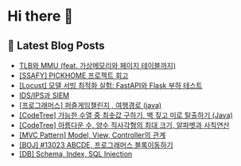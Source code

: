 # Hi there 👋


## 📕 Latest Blog Posts

<ul><li><a href='https://wsw3727.tistory.com/88' target='_blank'>TLB와 MMU (feat. 가상메모리와 페이지 테이블까지)</a></li><li><a href='https://wsw3727.tistory.com/87' target='_blank'>[SSAFY] PICKHOME 프로젝트 회고</a></li><li><a href='https://wsw3727.tistory.com/86' target='_blank'>[Locust] 모델 서빙 최적화 실험: FastAPI와 Flask 부하 테스트</a></li><li><a href='https://wsw3727.tistory.com/85' target='_blank'>IDS/IPS과 SIEM</a></li><li><a href='https://wsw3727.tistory.com/84' target='_blank'>[프로그래머스] 퍼즐게임챌린지 , 여행경로 (java)</a></li><li><a href='https://wsw3727.tistory.com/83' target='_blank'>[CodeTree] 가능한 수열 중 최솟값 구하기, 벽 짚고 미로 탈출하기 (Java)</a></li><li><a href='https://wsw3727.tistory.com/82' target='_blank'>[CodeTree] 아름다운 수, 양수 직사각형의 최대 크기, 알파벳과 사칙연산</a></li><li><a href='https://wsw3727.tistory.com/81' target='_blank'>[MVC Pattern] Model, View, Controller의 관계</a></li><li><a href='https://wsw3727.tistory.com/80' target='_blank'>[BOJ] #13023 ABCDE, 프로그래머스 블록이동하기</a></li><li><a href='https://wsw3727.tistory.com/79' target='_blank'>[DB] Schema, Index, SQL Injection</a></li></ul>